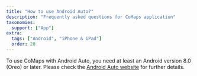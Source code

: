 ```yaml
---
title: "How to use Android Auto?"
description: "Frequently asked questions for CoMaps application"
taxonomies:
  support: ["App"]
extra:
  tags: ["Android", "iPhone & iPad"]
  order: 20
---
```


To use CoMaps with Android Auto, you need at least an Android version 8.0 (Oreo) or later. Please check the [Android Auto website](https://www.android.com/auto/) for further details.

